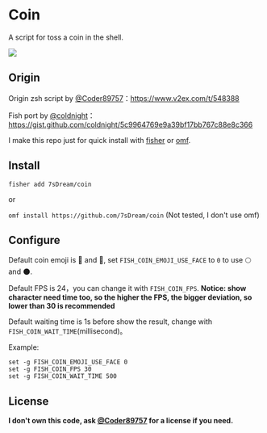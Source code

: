 # Coin

A script for toss a coin in the shell.

![](http://rikka.7sdre.am/files/97d1aed3-8f66-485d-9b98-61e3b535a673.gif)

## Origin

Origin zsh script by [@Coder89757](https://www.v2ex.com/member/Coder89757)：https://www.v2ex.com/t/548388

Fish port by [@coldnight](https://github.com/coldnight)：https://gist.github.com/coldnight/5c9964769e9a39bf17bb767c88e8c366

I make this repo just for quick install with [fisher](https://github.com/jorgebucaran/fisher) or [omf](https://github.com/oh-my-fish/oh-my-fish).

## Install

`fisher add 7sDream/coin`

or

`omf install https://github.com/7sDream/coin` (Not tested, I don't use omf)

## Configure

Default coin emoji is 🌝 and 🌚, set `FISH_COIN_EMOJI_USE_FACE` to `0` to use 🌕 and 🌑.

Default FPS is 24，you can change it with `FISH_COIN_FPS`. **Notice: show character need time too, so the higher the FPS, the bigger deviation, so lower than 30 is recommended**

Default waiting time is 1s before show the result, change with `FISH_COIN_WAIT_TIME`(millisecond)。

Example: 

```fish
set -g FISH_COIN_EMOJI_USE_FACE 0
set -g FISH_COIN_FPS 30
set -g FISH_COIN_WAIT_TIME 500
```

## License

**I don't own this code, ask [@Coder89757](https://www.v2ex.com/member/Coder89757) for a license if you need.**
